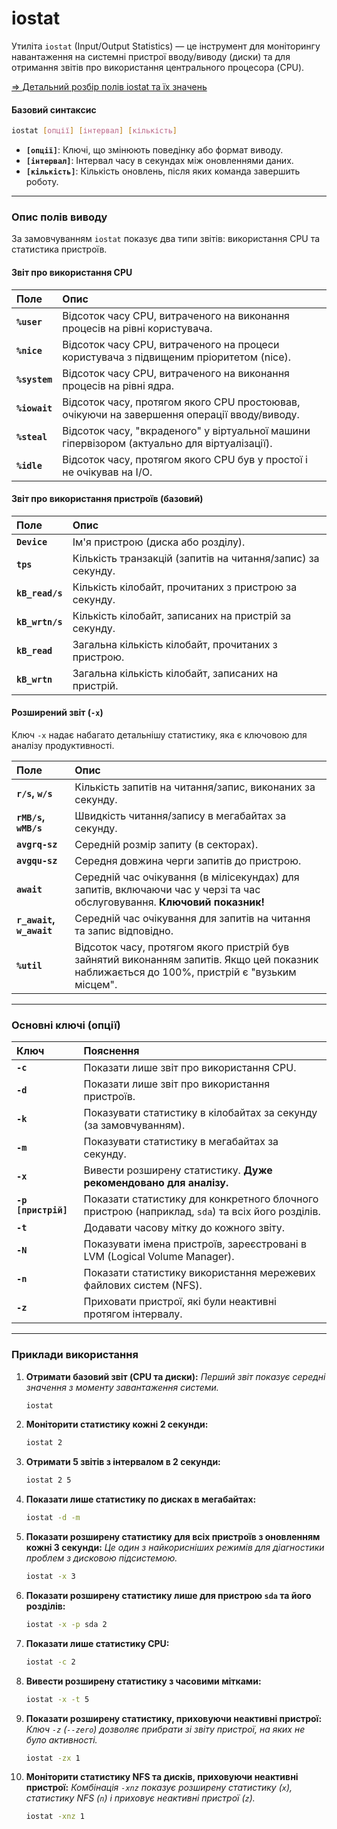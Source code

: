 # iostat

Утиліта `iostat` (Input/Output Statistics) — це інструмент для моніторингу навантаження на системні пристрої вводу/виводу (диски) та для отримання звітів про використання центрального процесора (CPU).

[=> Детальний розбір полів iostat та їх значень](./iostat_fields.md)

#### **Базовий синтаксис**

```bash
iostat [опції] [інтервал] [кількість]
```

*   **`[опції]`**: Ключі, що змінюють поведінку або формат виводу.
*   **`[інтервал]`**: Інтервал часу в секундах між оновленнями даних.
*   **`[кількість]`**: Кількість оновлень, після яких команда завершить роботу.

---

### **Опис полів виводу**

За замовчуванням `iostat` показує два типи звітів: використання CPU та статистика пристроїв.

#### **Звіт про використання CPU**

| Поле | Опис |
| :--- | :--- |
| **`%user`** | Відсоток часу CPU, витраченого на виконання процесів на рівні користувача. |
| **`%nice`** | Відсоток часу CPU, витраченого на процеси користувача з підвищеним пріоритетом (nice). |
| **`%system`**| Відсоток часу CPU, витраченого на виконання процесів на рівні ядра. |
| **`%iowait`**| Відсоток часу, протягом якого CPU простоював, очікуючи на завершення операції вводу/виводу. |
| **`%steal`** | Відсоток часу, "вкраденого" у віртуальної машини гіпервізором (актуально для віртуалізації). |
| **`%idle`** | Відсоток часу, протягом якого CPU був у простої і не очікував на I/O. |

#### **Звіт про використання пристроїв (базовий)**

| Поле | Опис |
| :--- | :--- |
| **`Device`** | Ім'я пристрою (диска або розділу). |
| **`tps`** | Кількість транзакцій (запитів на читання/запис) за секунду. |
| **`kB_read/s`** | Кількість кілобайт, прочитаних з пристрою за секунду. |
| **`kB_wrtn/s`** | Кількість кілобайт, записаних на пристрій за секунду. |
| **`kB_read`** | Загальна кількість кілобайт, прочитаних з пристрою. |
| **`kB_wrtn`** | Загальна кількість кілобайт, записаних на пристрій. |

#### **Розширений звіт (`-x`)**

Ключ `-x` надає набагато детальнішу статистику, яка є ключовою для аналізу продуктивності.

| Поле | Опис |
| :--- | :--- |
| **`r/s`, `w/s`** | Кількість запитів на читання/запис, виконаних за секунду. |
| **`rMB/s`, `wMB/s`** | Швидкість читання/запису в мегабайтах за секунду. |
| **`avgrq-sz`** | Середній розмір запиту (в секторах). |
| **`avgqu-sz`** | Середня довжина черги запитів до пристрою. |
| **`await`** | Середній час очікування (в мілісекундах) для запитів, включаючи час у черзі та час обслуговування. **Ключовий показник!** |
| **`r_await`, `w_await`** | Середній час очікування для запитів на читання та запис відповідно. |
| **`%util`** | Відсоток часу, протягом якого пристрій був зайнятий виконанням запитів. Якщо цей показник наближається до 100%, пристрій є "вузьким місцем". |

---

### **Основні ключі (опції)**

| Ключ | Пояснення |
| :--- | :--- |
| **`-c`** | Показати лише звіт про використання CPU. |
| **`-d`** | Показати лише звіт про використання пристроїв. |
| **`-k`** | Показувати статистику в кілобайтах за секунду (за замовчуванням). |
| **`-m`** | Показувати статистику в мегабайтах за секунду. |
| **`-x`** | Вивести розширену статистику. **Дуже рекомендовано для аналізу.** |
| **`-p [пристрій]`** | Показати статистику для конкретного блочного пристрою (наприклад, `sda`) та всіх його розділів. |
| **`-t`** | Додавати часову мітку до кожного звіту. |
| **`-N`** | Показувати імена пристроїв, зареєстровані в LVM (Logical Volume Manager). |
| **`-n`** | Показати статистику використання мережевих файлових систем (NFS). |
| **`-z`** | Приховати пристрої, які були неактивні протягом інтервалу. |

---

### **Приклади використання**

1.  **Отримати базовий звіт (CPU та диски):**
    *Перший звіт показує середні значення з моменту завантаження системи.*
    ```bash
    iostat
    ```

2.  **Моніторити статистику кожні 2 секунди:**
    ```bash
    iostat 2
    ```

3.  **Отримати 5 звітів з інтервалом в 2 секунди:**
    ```bash
    iostat 2 5
    ```

4.  **Показати лише статистику по дисках в мегабайтах:**
    ```bash
    iostat -d -m
    ```

5.  **Показати розширену статистику для всіх пристроїв з оновленням кожні 3 секунди:**
    *Це один з найкорисніших режимів для діагностики проблем з дисковою підсистемою.*
    ```bash
    iostat -x 3
    ```

6.  **Показати розширену статистику лише для пристрою `sda` та його розділів:**
    ```bash
    iostat -x -p sda 2
    ```

7.  **Показати лише статистику CPU:**
    ```bash
    iostat -c 2
    ```

8.  **Вивести розширену статистику з часовими мітками:**
    ```bash
    iostat -x -t 5
    ```

9.  **Показати розширену статистику, приховуючи неактивні пристрої:**
    *Ключ `-z` (`--zero`) дозволяє прибрати зі звіту пристрої, на яких не було активності.*
    ```bash
    iostat -zx 1
    ```

10. **Моніторити статистику NFS та дисків, приховуючи неактивні пристрої:**
    *Комбінація `-xnz` показує розширену статистику (`x`), статистику NFS (`n`) і приховує неактивні пристрої (`z`).*
    ```bash
    iostat -xnz 1
    ```
